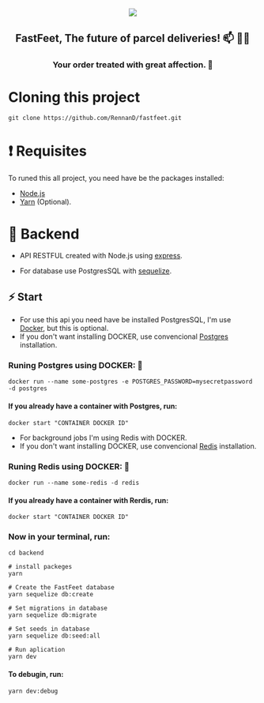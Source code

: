 <h1 align="center">
    <img src="https://raw.githubusercontent.com/Rocketseat/bootcamp-gostack-desafio-02/master/.github/logo.png" >
</h1>

<h2 align="center">
    FastFeet, The future of parcel deliveries! 📫 🚚💨
</h2>

<h3 align="center">
    Your order treated with great affection. 💌
</h3>

# Cloning this project

```
git clone https://github.com/RennanD/fastfeet.git
```

# ❗️ Requisites

To runed this all project, you need have be the packages installed:

- [Node.js](https://nodejs.org/en/)
- [Yarn](https://legacy.yarnpkg.com/en/) (Optional).

# 💾 Backend

- API RESTFUL created with Node.js using [express](https://expressjs.com/pt-br/).

- For database use PostgresSQL with [sequelize](https://sequelize.org/v5/).

## ⚡️ Start

- For use this api you need have be installed PostgresSQL, I'm use [Docker](https://www.docker.com/), but this is optional.
- If you don't want installing DOCKER, use convencional [Postgres](https://www.postgresql.org/download/) installation.

### Runing Postgres using DOCKER: 🐋

```
docker run --name some-postgres -e POSTGRES_PASSWORD=mysecretpassword -d postgres
```

#### If you already have a container with Postgres, run:

```
docker start "CONTAINER DOCKER ID"
```

- For background jobs I'm using Redis with DOCKER.
- If you don't want installing DOCKER, use convencional [Redis](https://redis.io/) installation.

### Runing Redis using DOCKER: 🐋

```
docker run --name some-redis -d redis
```

#### If you already have a container with Rerdis, run:

```
docker start "CONTAINER DOCKER ID"
```

### Now in your terminal, run:

```
cd backend

# install packeges
yarn

# Create the FastFeet database
yarn sequelize db:create

# Set migrations in database
yarn sequelize db:migrate

# Set seeds in database
yarn sequelize db:seed:all

# Run aplication
yarn dev
```

#### To debugin, run:

```
yarn dev:debug
```
